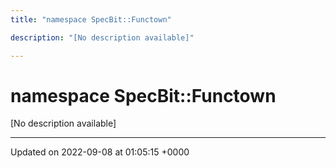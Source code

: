```yaml
---
title: "namespace SpecBit::Functown"

description: "[No description available]"

---
```


# namespace SpecBit::Functown

[No description available]






-------------------------------

Updated on 2022-09-08 at 01:05:15 +0000